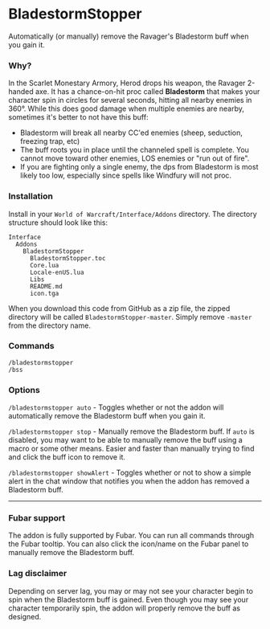 # BladestormStopper

Automatically (or manually) remove the Ravager's Bladestorm buff when you gain it.

### Why?

In the Scarlet Monestary Armory, Herod drops his weapon, the Ravager 2-handed axe. It has a chance-on-hit proc called **Bladestorm** that makes your character spin in circles for several seconds, hitting all nearby enemies in 360&deg;. While this does good damage when multiple enemies are nearby, sometimes it's better to not have this buff:

* Bladestorm will break all nearby CC'ed enemies (sheep, seduction, freezing trap, etc)
* The buff roots you in place until the channeled spell is complete. You cannot move toward other enemies, LOS enemies or "run out of fire".
* If you are fighting only a single enemy, the dps from Bladestorm is most likely too low, especially since spells like Windfury will not proc.

### Installation

Install in your `World of Warcraft/Interface/Addons` directory. The directory structure should look like this:

    Interface
      Addons
        BladestormStopper
          BladestormStopper.toc
          Core.lua
          Locale-enUS.lua
          Libs
          README.md
          icon.tga

When you download this code from GitHub as a zip file, the zipped directory will be called `BladestormStopper-master`. Simply remove `-master` from the directory name.

### Commands

    /bladestormstopper
    /bss

### Options

`/bladestormstopper auto` - Toggles whether or not the addon will automatically remove the Bladestorm buff when you gain it.

`/bladestormstopper stop` - Manually remove the Bladestorm buff. If `auto` is disabled, you may want to be able to manually remove the buff using a macro or some other means. Easier and faster than manually trying to find and click the buff icon to remove it.

`/bladestormstopper showAlert` - Toggles whether or not to show a simple alert in the chat window that notifies you when the addon has removed a Bladestorm buff.

---

### Fubar support

The addon is fully supported by Fubar. You can run all commands through the Fubar tooltip. You can also click the icon/name on the Fubar panel to manually remove the Bladestorm buff.

### Lag disclaimer

Depending on server lag, you may or may not see your character begin to spin when the Bladestorm buff is gained. Even though you may see your character temporarily spin, the addon will properly remove the buff as designed.
